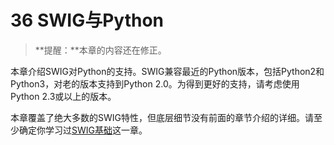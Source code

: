 # 36 SWIG与Python

> **提醒：**本章的内容还在修正。

本章介绍SWIG对Python的支持。SWIG兼容最近的Python版本，包括Python2和Python3，对老的版本支持到Python 2.0。为得到更好的支持，请考虑使用Python 2.3或以上的版本。

本章覆盖了绝大多数的SWIG特性，但底层细节没有前面的章节介绍的详细。请至少确定你学习过[SWIG基础](#swig-basics)这一章。